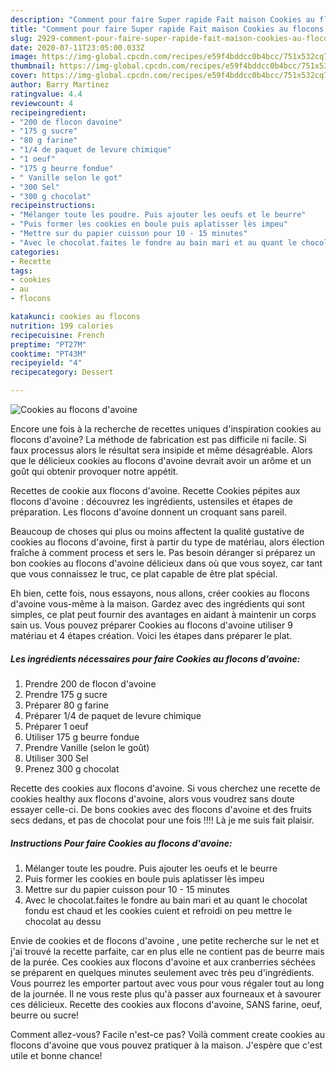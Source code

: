 ```yaml
---
description: "Comment pour faire Super rapide Fait maison Cookies au flocons d&amp;#39;avoine"
title: "Comment pour faire Super rapide Fait maison Cookies au flocons d&amp;#39;avoine"
slug: 2929-comment-pour-faire-super-rapide-fait-maison-cookies-au-flocons-d-and-39-avoine
date: 2020-07-11T23:05:00.033Z
image: https://img-global.cpcdn.com/recipes/e59f4bddcc0b4bcc/751x532cq70/cookies-au-flocons-davoine-photo-principale-de-la-recette.jpg
thumbnail: https://img-global.cpcdn.com/recipes/e59f4bddcc0b4bcc/751x532cq70/cookies-au-flocons-davoine-photo-principale-de-la-recette.jpg
cover: https://img-global.cpcdn.com/recipes/e59f4bddcc0b4bcc/751x532cq70/cookies-au-flocons-davoine-photo-principale-de-la-recette.jpg
author: Barry Martinez
ratingvalue: 4.4
reviewcount: 4
recipeingredient:
- "200 de flocon davoine"
- "175 g sucre"
- "80 g farine"
- "1/4 de paquet de levure chimique"
- "1 oeuf"
- "175 g beurre fondue"
- " Vanille selon le got"
- "300 Sel"
- "300 g chocolat"
recipeinstructions:
- "Mélanger toute les poudre. Puis ajouter les oeufs et le beurre"
- "Puis former les cookies en boule puis aplatisser lès impeu"
- "Mettre sur du papier cuisson pour 10 - 15 minutes"
- "Avec le chocolat.faites le fondre au bain mari et au quant le chocolat fondu est chaud et les cookies cuient et refroidi on peu mettre le chocolat au dessu"
categories:
- Recette
tags:
- cookies
- au
- flocons

katakunci: cookies au flocons 
nutrition: 199 calories
recipecuisine: French
preptime: "PT27M"
cooktime: "PT43M"
recipeyield: "4"
recipecategory: Dessert

---
```



![Cookies au flocons d&#39;avoine](https://img-global.cpcdn.com/recipes/e59f4bddcc0b4bcc/751x532cq70/cookies-au-flocons-davoine-photo-principale-de-la-recette.jpg)

Encore une fois à la recherche de recettes uniques d'inspiration cookies au flocons d&#39;avoine? La méthode de fabrication est pas difficile ni facile. Si faux processus alors le résultat sera insipide et même désagréable. Alors que le délicieux cookies au flocons d&#39;avoine devrait avoir un arôme et un goût qui obtenir provoquer notre appétit.

Recettes de cookie aux flocons d&#39;avoine. Recette Cookies pépites aux flocons d&#39;avoine : découvrez les ingrédients, ustensiles et étapes de préparation. Les flocons d&#39;avoine donnent un croquant sans pareil.

Beaucoup de choses qui plus ou moins affectent la qualité gustative de cookies au flocons d&#39;avoine, first à partir du type de matériau, alors élection fraîche à comment process et sers le. Pas besoin déranger si préparez un bon cookies au flocons d&#39;avoine délicieux dans où que vous soyez, car tant que vous connaissez le truc, ce plat capable de être plat spécial.


Eh bien, cette fois, nous essayons, nous allons, créer cookies au flocons d&#39;avoine vous-même à la maison. Gardez avec des ingrédients qui sont simples, ce plat peut fournir des avantages en aidant à maintenir un corps sain us. Vous pouvez préparer Cookies au flocons d&#39;avoine utiliser 9 matériau et 4 étapes création. Voici les étapes dans préparer le plat.

<!--inarticleads1-->

##### Les ingrédients nécessaires pour faire Cookies au flocons d&#39;avoine:

1. Prendre 200 de flocon d&#39;avoine
1. Prendre 175 g sucre
1. Préparer 80 g farine
1. Préparer 1/4 de paquet de levure chimique
1. Préparer 1 oeuf
1. Utiliser 175 g beurre fondue
1. Prendre  Vanille (selon le goût)
1. Utiliser 300 Sel
1. Prenez 300 g chocolat


Recette des cookies aux flocons d&#39;avoine. Si vous cherchez une recette de cookies healthy aux flocons d&#39;avoine, alors vous voudrez sans doute essayer celle-ci. De bons cookies avec des flocons d&#39;avoine et des fruits secs dedans, et pas de chocolat pour une fois !!!! Là je me suis fait plaisir. 

<!--inarticleads2-->

##### Instructions Pour faire Cookies au flocons d&#39;avoine:

1. Mélanger toute les poudre. Puis ajouter les oeufs et le beurre
1. Puis former les cookies en boule puis aplatisser lès impeu
1. Mettre sur du papier cuisson pour 10 - 15 minutes
1. Avec le chocolat.faites le fondre au bain mari et au quant le chocolat fondu est chaud et les cookies cuient et refroidi on peu mettre le chocolat au dessu


Envie de cookies et de flocons d&#39;avoine , une petite recherche sur le net et j&#39;ai trouvé la recette parfaite, car en plus elle ne contient pas de beurre mais de la purée. Ces cookies aux flocons d&#39;avoine et aux cranberries séchées se préparent en quelques minutes seulement avec très peu d&#39;ingrédients. Vous pourrez les emporter partout avec vous pour vous régaler tout au long de la journée. Il ne vous reste plus qu&#39;à passer aux fourneaux et à savourer ces délicieux. Recette des cookies aux flocons d&#39;avoine, SANS farine, oeuf, beurre ou sucre! 


Comment allez-vous? Facile n'est-ce pas? Voilà comment create cookies au flocons d&#39;avoine que vous pouvez pratiquer à la maison. J'espère que c'est utile et bonne chance!
